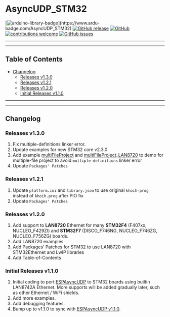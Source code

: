 # AsyncUDP_STM32


[![arduino-library-badge](https://www.ardu-badge.com/badge/AsyncUDP_STM32.svg?)](https://www.ardu-badge.com/AsyncUDP_STM32)
[![GitHub release](https://img.shields.io/github/release/khoih-prog/AsyncUDP_STM32.svg)](https://github.com/khoih-prog/AsyncUDP_STM32/releases)
[![GitHub](https://img.shields.io/github/license/mashape/apistatus.svg)](https://github.com/khoih-prog/AsyncUDP_STM32/blob/master/LICENSE)
[![contributions welcome](https://img.shields.io/badge/contributions-welcome-brightgreen.svg?style=flat)](#Contributing)
[![GitHub issues](https://img.shields.io/github/issues/khoih-prog/AsyncUDP_STM32.svg)](http://github.com/khoih-prog/AsyncUDP_STM32/issues)

---
---

## Table of Contents


* [Changelog](#changelog)
  * [Releases v1.3.0](#releases-v130)
  * [Releases v1.2.1](#releases-v121)
  * [Releases v1.2.0](#releases-v120)
  * [Initial Releases v1.1.0](#initial-releases-v110)

---
---

## Changelog

### Releases v1.3.0

1. Fix multiple-definitions linker error. 
2. Update examples for new STM32 core v2.3.0 
3. Add example [multiFileProject](examples/multiFileProject) and [multiFileProject_LAN8720](examples/multiFileProject_LAN8720) to demo for multiple-file project to avoid `multiple-definitions` linker error
4. Update `Packages' Patches`

### Releases v1.2.1

1. Update `platform.ini` and `library.json` to use original `khoih-prog` instead of `khoih.prog` after PIO fix
2. Update `Packages' Patches`

### Releases v1.2.0

1. Add support to **LAN8720** Ethernet for many **STM32F4** (F407xx, NUCLEO_F429ZI) and **STM32F7** (DISCO_F746NG, NUCLEO_F746ZG, NUCLEO_F756ZG) boards.
2. Add LAN8720 examples
3. Add Packages' Patches for STM32 to use LAN8720 with STM32Ethernet and LwIP libraries
4. Add Table-of-Contents

### Initial Releases v1.1.0

1. Initial coding to port [ESPAsyncUDP](https://github.com/me-no-dev/ESPAsyncUDP) to STM32 boards using builtin LAN8742A Ethernet. More supports will be added gradually later, such as other Ethernet / WiFi shields.
2. Add more examples.
3. Add debugging features.
4. Bump up to v1.1.0 to sync with [ESPAsyncUDP v1.1.0](https://github.com/me-no-dev/ESPAsyncUDP).


